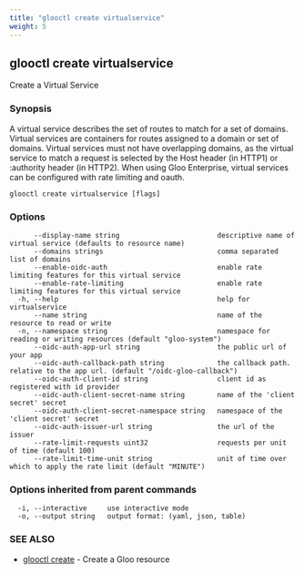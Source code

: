 ```yaml
---
title: "glooctl create virtualservice"
weight: 5
---
```

## glooctl create virtualservice

Create a Virtual Service

### Synopsis

A virtual service describes the set of routes to match for a set of domains. 
Virtual services are containers for routes assigned to a domain or set of domains. 
Virtual services must not have overlapping domains, as the virtual service to match a request is selected by the Host header (in HTTP1) or :authority header (in HTTP2). When using Gloo Enterprise, virtual services can be configured with rate limiting and oauth.

```
glooctl create virtualservice [flags]
```

### Options

```
      --display-name string                        descriptive name of virtual service (defaults to resource name)
      --domains strings                            comma separated list of domains
      --enable-oidc-auth                           enable rate limiting features for this virtual service
      --enable-rate-limiting                       enable rate limiting features for this virtual service
  -h, --help                                       help for virtualservice
      --name string                                name of the resource to read or write
  -n, --namespace string                           namespace for reading or writing resources (default "gloo-system")
      --oidc-auth-app-url string                   the public url of your app
      --oidc-auth-callback-path string             the callback path. relative to the app url. (default "/oidc-gloo-callback")
      --oidc-auth-client-id string                 client id as registered with id provider
      --oidc-auth-client-secret-name string        name of the 'client secret' secret
      --oidc-auth-client-secret-namespace string   namespace of the 'client secret' secret
      --oidc-auth-issuer-url string                the url of the issuer
      --rate-limit-requests uint32                 requests per unit of time (default 100)
      --rate-limit-time-unit string                unit of time over which to apply the rate limit (default "MINUTE")
```

### Options inherited from parent commands

```
  -i, --interactive     use interactive mode
  -o, --output string   output format: (yaml, json, table)
```

### SEE ALSO

* [glooctl create](../glooctl_create)	 - Create a Gloo resource

